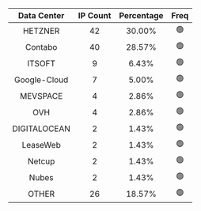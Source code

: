 | Data Center | IP Count | Percentage | Freq |
|:------------:|:--------:|:-----------:|:-----:|
| HETZNER | 42 | 30.00% | 🟢 |
| Contabo | 40 | 28.57% | 🟢 |
| ITSOFT | 9 | 6.43% | 🟢 |
| Google-Cloud | 7 | 5.00% | 🟢 |
| MEVSPACE | 4 | 2.86% | 🟢 |
| OVH | 4 | 2.86% | 🟢 |
| DIGITALOCEAN | 2 | 1.43% | 🟢 |
| LeaseWeb | 2 | 1.43% | 🟢 |
| Netcup | 2 | 1.43% | 🟢 |
| Nubes | 2 | 1.43% | 🟢 |
| OTHER | 26 | 18.57% | 🟢 |